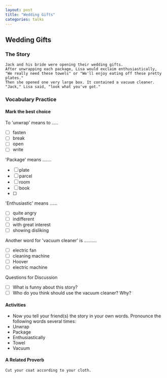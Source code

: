 ```yaml
---
layout: post
title: "Wedding Gifts"
categories: talks
---
```


## Wedding Gifts

### The Story

```
Jack and his bride were opening their wedding gifts. 
After unwrapping each package, Lisa would exclaim enthusiastically, 
"We really need these towels" or "We'll enjoy eating off these pretty plates." 
Then she opened one very large box. It contained a vacuum cleaner.
"Jack," Lisa said, "look what you've got."
```

### Vocabulary Practice

#### Mark the best choice

To 'unwrap' means to .....
 - [ ] fasten
 - [ ] break
 - [ ] open
 - [ ] write

'Package' means .......
 - [ ] plate
 - [ ] parcel
 - [ ] room
 - [ ] book
 - [ ] 

'Enthusiastic' means ......
 - [ ] quite angry
 - [ ] indifferent
 - [ ] with great interest
 - [ ] showing disliking

Another word for 'vacuum cleaner' is ..........
 - [ ] electric fan
 - [ ] cleaning machine
 - [ ] Hoover
 - [ ] electric machine

Questions for Discussion
 - [ ] What is funny about this story?
 - [ ] Who do you think should use the vacuum cleaner? Why?

#### Activities
 - Now you tell your friend(s) the story in your own words.
Pronounce the following words several times:
- Unwrap
- Package
- Enthusiastically
- Towel
- Vacuum

#### A Related Proverb
```
Cut your coat according to your cloth.
```